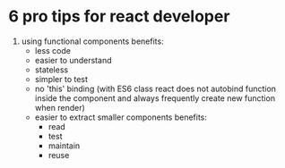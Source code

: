 # 6 pro tips for react developer
 1. using functional components
   benefits:
     - less code
     - easier to understand
     - stateless
     - simpler to test
     - no 'this' binding (with ES6 class react does not autobind function inside      the component and always frequently create new function when render)
     - easier to extract smaller components
       benefits:
         - read
         - test
         - maintain 
         - reuse
